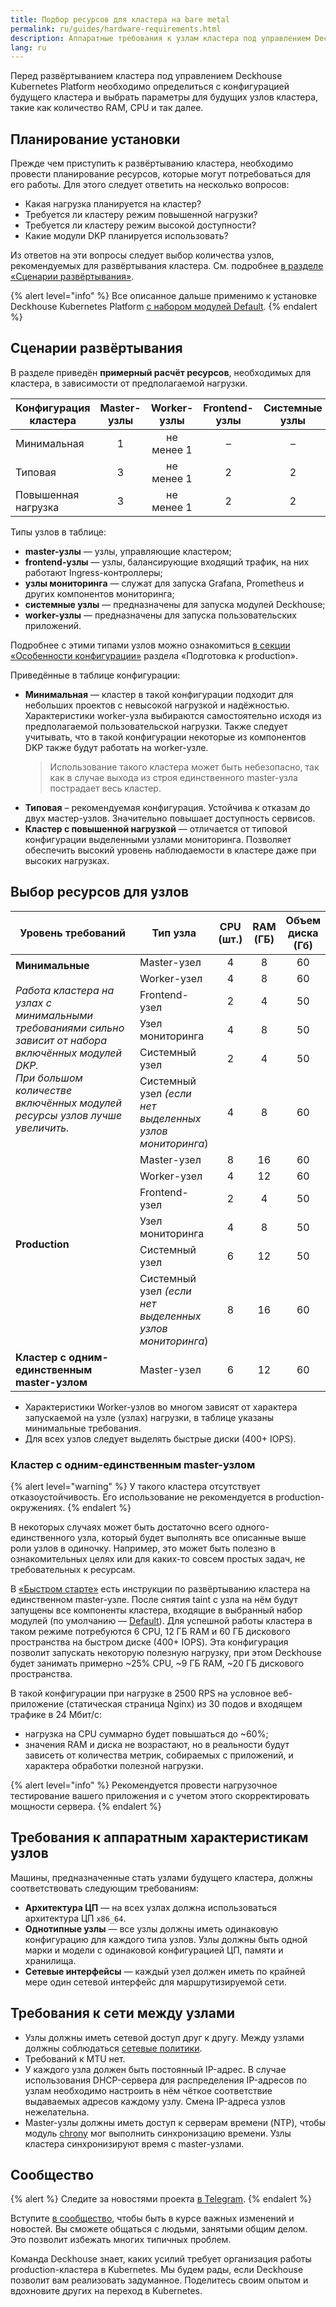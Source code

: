 ```yaml
---
title: Подбор ресурсов для кластера на bare metal
permalink: ru/guides/hardware-requirements.html
description: Аппаратные требования к узлам кластера под управлением Deckhouse Kubernetes Platform.
lang: ru
---
```


Перед развёртыванием кластера под управлением Deckhouse Kubernetes Platform необходимо определиться с конфигурацией будущего кластера и выбрать параметры для будущих узлов кластера, такие как количество RAM, CPU и так далее.

## Планирование установки

Прежде чем приступить к развёртыванию кластера, необходимо провести планирование ресурсов, которые могут потребоваться для его работы. Для этого следует ответить на несколько вопросов:

* Какая нагрузка планируется на кластер?
* Требуется ли кластеру режим повышенной нагрузки?
* Требуется ли кластеру режим высокой доступности?
* Какие модули DKP планируется использовать?

Из ответов на эти вопросы следует выбор количества узлов, рекомендуемых для развёртывания кластера. См. подробнее [в разделе «Сценарии развёртывания»](#сценарии-развертывания).

{% alert level="info" %}
Все описанное дальше применимо к установке Deckhouse Kubernetes Platform [с набором модулей Default](/products/kubernetes-platform/documentation/v1/#наборы-модулей).
{% endalert %}

## Сценарии развёртывания

В разделе приведён **примерный расчёт ресурсов**, необходимых для кластера, в зависимости от предполагаемой нагрузки.

<table>
  <thead>
    <tr>
      <th>Конфигурация кластера</th>
      <th style="text-align: center;">Master-узлы</th>
      <th style="text-align: center;">Worker-узлы</th>
      <th style="text-align: center;">Frontend-узлы</th>
      <th style="text-align: center;">Cистемные узлы</th>
      <th style="text-align: center;">Узлы мониторинга</th>
    </tr>
  </thead>
  <tbody>
    <tr>
      <td>Минимальная</td>
      <td style="text-align: center;">1</td>
      <td style="text-align: center;">не менее 1</td>
      <td style="text-align: center;">–</td>
      <td style="text-align: center;">–</td>
      <td style="text-align: center;">–</td>
    </tr>
    <tr>
      <td>Типовая</td>
      <td style="text-align: center;">3</td>
      <td style="text-align: center;">не менее 1</td>
      <td style="text-align: center;">2</td>
      <td style="text-align: center;">2</td>
      <td style="text-align: center;">-</td>
    </tr>
    <tr>
      <td>Повышенная нагрузка</td>
      <td style="text-align: center;">3</td>
      <td style="text-align: center;">не менее 1</td>
      <td style="text-align: center;">2</td>
      <td style="text-align: center;">2</td>
      <td style="text-align: center;">2</td>
    </tr>
  </tbody>
</table>

Типы узлов в таблице:

* **master-узлы** — узлы, управляющие кластером;
* **frontend-узлы** — узлы, балансирующие входящий трафик, на них работают Ingress-контроллеры;
* **узлы мониторинга** — служат для запуска Grafana, Prometheus и других компонентов мониторинга;
* **системные узлы** — предназначены для запуска модулей Deckhouse;
* **worker-узлы** — предназначены для запуска пользовательских приложений.

Подробнее с этими типами узлов можно ознакомиться [в секции «Особенности конфигурации»](https://deckhouse.ru/products/kubernetes-platform/guides/production.html#%D0%BE%D1%81%D0%BE%D0%B1%D0%B5%D0%BD%D0%BD%D0%BE%D1%81%D1%82%D0%B8-%D0%BA%D0%BE%D0%BD%D1%84%D0%B8%D0%B3%D1%83%D1%80%D0%B0%D1%86%D0%B8%D0%B8) раздела «Подготовка к production».

Приведённые в таблице конфигурации:

* **Минимальная** — кластер в такой конфигурации подходит для небольших проектов с невысокой нагрузкой и надёжностью. Характеристики worker-узла выбираются самостоятельно исходя из предполагаемой пользовательской нагрузки. Также следует учитывать, что в такой конфигурации некоторые из компонентов DKP также будут работать на worker-узле.
  > Использование такого кластера может быть небезопасно, так как в случае выхода из строя единственного master-узла пострадает весь кластер.
* **Типовая** – рекомендуемая конфигурация. Устойчива к отказам до двух мастер-узлов. Значительно повышает доступность сервисов.
* **Кластер с повышенной нагрузкой** — отличается от типовой конфигурации выделенными узлами мониторинга. Позволяет обеспечить высокий уровень наблюдаемости в кластере даже при высоких нагрузках.

## Выбор ресурсов для узлов

<table>
  <thead>
    <tr>
      <th>Уровень требований</th>
      <th>Тип узла</th>
      <th style="text-align: center;">CPU (шт.)</th>
      <th style="text-align: center;">RAM (ГБ)</th>
      <th style="text-align: center;">Объем диска (Гб)</th>
    </tr>
  </thead>
  <tbody>
    <tr>
      <td rowspan="6" style="width: 45%;">
        <b>Минимальные</b><br><br>
        <i>Работа кластера на узлах с минимальными требованиями сильно зависит от набора включённых модулей DKP.<br>
        При большом количестве включённых модулей ресурсы узлов лучше увеличить.<br><br>
        </i>
      </td>
      <td>Master-узел</td>
      <td style="text-align: center;">4</td>
      <td style="text-align: center;">8</td>
      <td style="text-align: center;">60</td>
    </tr>
    <tr>
      <td>Worker-узел</td>
      <td style="text-align: center;">4</td>
      <td style="text-align: center;">8</td>
      <td style="text-align: center;">60</td>
    </tr>
    <tr>
      <td>Frontend-узел</td>
      <td style="text-align: center;">2</td>
      <td style="text-align: center;">4</td>
      <td style="text-align: center;">50</td>
    </tr>
    <tr>
      <td>Узел мониторинга</td>
      <td style="text-align: center;">4</td>
      <td style="text-align: center;">8</td>
      <td style="text-align: center;">50</td>
    </tr>
    <tr>
      <td>Системный узел</td>
      <td style="text-align: center;">2</td>
      <td style="text-align: center;">4</td>
      <td style="text-align: center;">50</td>
    </tr>
    <tr>
      <td>Системный узел <i>(если нет выделенных узлов мониторинга</i>)</td>
      <td style="text-align: center;">4</td>
      <td style="text-align: center;">8</td>
      <td style="text-align: center;">60</td>
    </tr>
    <tr>
      <td rowspan="6" style="width: 45%;">
        <b>Production</b><br><br>
      </td>
      <td>Master-узел</td>
      <td style="text-align: center;">8</td>
      <td style="text-align: center;">16</td>
      <td style="text-align: center;">60</td>
    </tr>
    <tr>
      <td>Worker-узел</td>
      <td style="text-align: center;">4</td>
      <td style="text-align: center;">12</td>
      <td style="text-align: center;">60</td>
    </tr>
    <tr>
      <td>Frontend-узел</td>
      <td style="text-align: center;">2</td>
      <td style="text-align: center;">4</td>
      <td style="text-align: center;">50</td>
    </tr>
    <tr>
      <td>Узел мониторинга</td>
      <td style="text-align: center;">4</td>
      <td style="text-align: center;">8</td>
      <td style="text-align: center;">50</td>
    </tr>
    <tr>
      <td>Системный узел</td>
      <td style="text-align: center;">6</td>
      <td style="text-align: center;">12</td>
      <td style="text-align: center;">50</td>
    </tr>
    <tr>
      <td>Системный узел <i>(если нет выделенных узлов мониторинга</i>)</td>
      <td style="text-align: center;">8</td>
      <td style="text-align: center;">16</td>
      <td style="text-align: center;">60</td>
    </tr>
    <tr>
      <td style="width: 45%;">
        <b>Кластер с одним-единственным master-узлом</b>
      </td>
      <td>Master-узел</td>
      <td style="text-align: center;">6</td>
      <td style="text-align: center;">12</td>
      <td style="text-align: center;">60</td>
    </tr>
  </tbody>
</table>

* Характеристики Worker-узлов во многом зависят от характера запускаемой на узле (узлах) нагрузки, в таблице указаны минимальные требования.
* Для всех узлов следует выделять быстрые диски (400+ IOPS).

### Кластер с одним-единственным master-узлом

{% alert level="warning" %}
У такого кластера отсутствует отказоустойчивость. Его использование не рекомендуется в production-окружениях.
{% endalert %}

В некоторых случаях может быть достаточно всего одного-единственного узла, который будет выполнять все описанные выше роли узлов в одиночку. Например, это может быть полезно в ознакомительных целях или для каких-то совсем простых задач, не требовательных к ресурсам.

В [«Быстром старте»](../gs/bm/step5.html) есть инструкции по развёртыванию кластера на единственном master-узле. После снятия taint с узла на нём будут запущены все компоненты кластера, входящие в выбранный набор модулей (по умолчанию — [Default](../documentation/v1/modules/002-deckhouse/configuration.html#parameters-bundle)). Для успешной работы кластера в таком режиме потребуются 6 CPU, 12 ГБ RAM и 60 ГБ дискового пространства на быстром диске (400+ IOPS). Эта конфигурация позволит запускать некоторую полезную нагрузку, при этом Deckhouse будет занимать примерно ~25% CPU, ~9 ГБ RAM, ~20 ГБ дискового пространства.

В такой конфигурации при нагрузке в 2500 RPS на условное веб-приложение (статическая страница Nginx) из 30 подов и входящем трафике в 24 Мбит/с:

- нагрузка на CPU суммарно будет повышаться до ~60%;
- значения RAM и диска не возрастают, но в реальности будут зависеть от количества метрик, собираемых с приложений, и характера обработки полезной нагрузки.

{% alert level="info" %}
Рекомендуется провести нагрузочное тестирование вашего приложения и с учетом этого скорректировать мощности сервера.
{% endalert %}

## Требования к аппаратным характеристикам узлов

Машины, предназначенные стать узлами будущего кластера, должны соответствовать следующим требованиям:

* **Архитектура ЦП** — на всех узлах должна использоваться архитектура ЦП `x86_64`.
* **Однотипные узлы** — все узлы должны иметь одинаковую конфигурацию для каждого типа узлов. Узлы должны быть одной марки и модели с одинаковой конфигурацией ЦП, памяти и хранилища.
* **Сетевые интерфейсы** — каждый узел должен иметь по крайней мере один сетевой интерфейс для маршрутизируемой сети.

## Требования к сети между узлами

* Узлы должны иметь сетевой доступ друг к другу. Между узлами должны соблюдаться [сетевые политики](../documentation/v1/network_security_setup.html).
* Требований к MTU нет.
* У каждого узла должен быть постоянный IP-адрес. В случае использования DHCP-сервера для распределения IP-адресов по узлам необходимо настроить в нём чёткое соответствие выдаваемых адресов каждому узлу. Смена IP-адреса узлов нежелательна.
* Master-узлы должны иметь доступ к серверам времени (NTP), чтобы модуль [chrony](../documentation/v1/modules/chrony/) мог выполнить синхронизацию времени. Узлы кластера синхронизируют время с master-узлами.

## Сообщество

{% alert %}
Следите за новостями проекта [в Telegram](https://t.me/deckhouse_ru).
{% endalert %}

Вступите [в сообщество](https://deckhouse.ru/community/about.html), чтобы быть в курсе важных изменений и новостей. Вы сможете общаться с людьми, занятыми общим делом. Это позволит избежать многих типичных проблем.

Команда Deckhouse знает, каких усилий требует организация работы production-кластера в Kubernetes. Мы будем рады, если Deckhouse позволит вам реализовать задуманное. Поделитесь своим опытом и вдохновите других на переход в Kubernetes.
